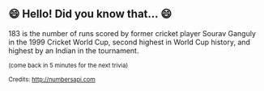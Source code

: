 ## :smile: Hello! Did you know that... :smile:
183 is the number of runs scored by former cricket player Sourav Ganguly in the 1999 Cricket World Cup, second highest in World Cup history, and highest by an Indian in the tournament.

<sup>(come back in 5 minutes for the next trivia)</sup>


<sup>Credits: http://numbersapi.com</sup>
